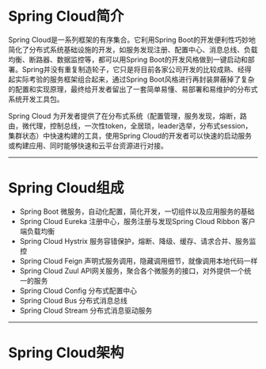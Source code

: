 <h1>Spring Cloud简介</h1>
<p>Spring Cloud是一系列框架的有序集合。它利用Spring Boot的开发便利性巧妙地简化了分布式系统基础设施的开发，如服务发现注册、配置中心、消息总线、负载均衡、断路器、数据监控等，都可以用Spring Boot的开发风格做到一键启动和部署。Spring并没有重复制造轮子，它只是将目前各家公司开发的比较成熟、经得起实际考验的服务框架组合起来，通过Spring Boot风格进行再封装屏蔽掉了复杂的配置和实现原理，最终给开发者留出了一套简单易懂、易部署和易维护的分布式系统开发工具包。
</p>
<p>
Spring Cloud 为开发者提供了在分布式系统（配置管理，服务发现，熔断，路由，微代理，控制总线，一次性token，全居琐，leader选举，分布式session，集群状态）中快速构建的工具，使用Spring Cloud的开发者可以快速的启动服务或构建应用、同时能够快速和云平台资源进行对接。
</p>

<hr>
<h1>Spring Cloud组成</h1>
<ul>

<li>Spring Boot                微服务，自动化配置，简化开发，一切组件以及应用服务的基础</li>
<li>Spring Cloud Eureka 注册中心，服务注册与发现Spring Cloud Ribbon 客户端负载均衡</li>
<li>Spring Cloud Hystrix 服务容错保护，熔断、降级、缓存、请求合并、服务监控</li>
<li>Spring Cloud Feign   声明式服务调用，隐藏调用细节，就像调用本地代码一样</li>
<li>Spring Cloud Zuul     API网关服务，聚合各个微服务的接口，对外提供一个统一的服务</li>
<li>Spring Cloud Config 分布式配置中心</li>
<li>Spring Cloud Bus     分布式消息总线</li>
<li>Spring Cloud Stream 分布式消息驱动服务</li>
</ul>

<hr>
<h1>Spring Cloud架构</h1>
